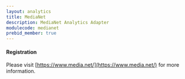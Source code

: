```yaml
---
layout: analytics
title: MediaNet
description: MediaNet Analytics Adapter
modulecode: medianet
prebid_member: true
---
```


#### Registration

Please visit [https://www.media.net/](https://www.media.net/) for more information.

